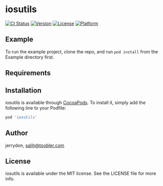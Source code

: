 # iosutils

[![CI Status](https://img.shields.io/travis/jerrydon/iosutils.svg?style=flat)](https://travis-ci.org/jerrydon/iosutils)
[![Version](https://img.shields.io/cocoapods/v/iosutils.svg?style=flat)](https://cocoapods.org/pods/iosutils)
[![License](https://img.shields.io/cocoapods/l/iosutils.svg?style=flat)](https://cocoapods.org/pods/iosutils)
[![Platform](https://img.shields.io/cocoapods/p/iosutils.svg?style=flat)](https://cocoapods.org/pods/iosutils)

## Example

To run the example project, clone the repo, and run `pod install` from the Example directory first.

## Requirements

## Installation

iosutils is available through [CocoaPods](https://cocoapods.org). To install
it, simply add the following line to your Podfile:

```ruby
pod 'iosutils'
```

## Author

jerrydon, salih@toobler.com

## License

iosutils is available under the MIT license. See the LICENSE file for more info.
